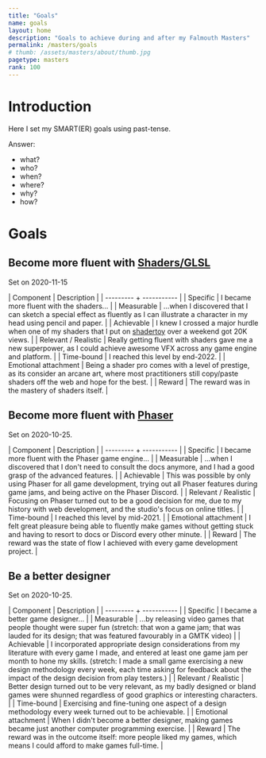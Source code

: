 ```yaml
---
title: "Goals"
name: goals
layout: home
description: "Goals to achieve during and after my Falmouth Masters"
permalink: /masters/goals
# thumb: /assets/masters/about/thumb.jpg
pagetype: masters
rank: 100
---
```


# Introduction

Here I set my SMART(ER) goals using past-tense.

Answer: 

- what?
- who?
- when?
- where?
- why?
- how?

# Goals

## Become more fluent with [Shaders/GLSL](https://en.wikipedia.org/wiki/Shader)

Set on 2020-11-15

| Component | Description |
| --------- + ----------- |
| Specific | I became more fluent with the shaders... |
| Measurable | ...when I discovered that I can sketch a special effect as fluently as I can illustrate a character in my head using pencil and paper. |
| Achievable | I knew I crossed a major hurdle when one of my shaders that I put on [shadertoy](https://www.shadertoy.com/) over a weekend got 20K views. |
| Relevant / Realistic | Really getting fluent with shaders gave me a new superpower, as I could achieve awesome VFX across any game engine and platform. |
| Time-bound | I reached this level by end-2022. |
| Emotional attachment | Being a shader pro comes with a level of prestige, as its consider an arcane art, where most practitioners still copy/paste shaders off the web and hope for the best. |
| Reward | The reward was in the mastery of shaders itself. |

## Become more fluent with [Phaser](http://phaser.io/)

Set on 2020-10-25.

| Component | Description |
| --------- + ----------- |
| Specific | I became more fluent with the Phaser game engine... |
| Measurable | ...when I discovered that I don't need to consult the docs anymore, and I had a good grasp of the advanced features. |
| Achievable | This was possible by only using Phaser for all game development, trying out all Phaser features during game jams, and being active on the Phaser Discord. |
| Relevant / Realistic | Focusing on Phaser turned out to be a good decision for me, due to my history with web development, and the studio's focus on online titles. |
| Time-bound | I reached this level by mid-2021. |
| Emotional attachment | I felt great pleasure being able to fluently make games without getting stuck and having to resort to docs or Discord every other minute. |
| Reward | The reward was the state of flow I achieved with every game development project. |

## Be a better designer

Set on 2020-10-25.

| Component | Description |
| --------- + ----------- |
| Specific | I became a better game designer... |
| Measurable | ...by releasing video games that people thought were super fun (stretch: that won a game jam; that was lauded for its design; that was featured favourably in a GMTK video) |
| Achievable | I incorporated appropriate design considerations from my literature with every game I made, and entered at least <span class="highlight">one game jam per month</span> to hone my skills. (stretch: I made a small game exercising a new design methodology <span class="highlight">every week</span>, each time asking for feedback about the impact of the design decision from play testers.) |
| Relevant / Realistic | Better design turned out to be very relevant, as my badly designed or bland games were shunned regardless of good graphics or interesting characters. |
| Time-bound | Exercising and fine-tuning one aspect of a design methodology every week turned out to be achievable. |
| Emotional attachment | When I didn't become a better designer, making games became just another computer programming exercise. |
| Reward | The reward was in the outcome itself: more people liked my games, which means I could afford to make games full-time. |


<!--
## Template

Set on 2020-xx-xx.

| Component | Description |
| --------- + ----------- |
| Specific | x |
| Measurable | x |
| Achievable | x |
| Relevant / Realistic | x |
| Time-bound | x |
| Emotional attachment | x |
| Reward | x |
-->